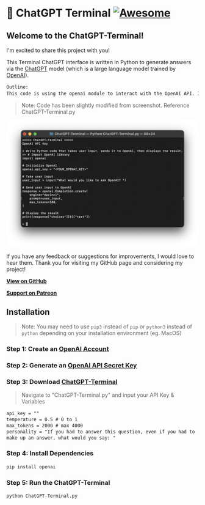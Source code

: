 # 🤖 ChatGPT Terminal [![Awesome](https://cdn.rawgit.com/sindresorhus/awesome/d7305f38d29fed78fa85652e3a63e154dd8e8829/media/badge.svg)](https://github.com/sindresorhus/awesome)

## Welcome to the ChatGPT-Terminal! 

I'm excited to share this project with you!

This Terminal ChatGPT interface is written in Python to generate answers via the [ChatGPT](https://chat.openai.com/chat) model (which is a large language model trained by [OpenAI](https://openai.com)). 

```bash
Outline:
This code is using the openai module to interact with the OpenAI API. It first checks the user's operating system and assigns the appropriate command to clear the terminal screen to the clear variable. It then prompts the user to input their OpenAI API key if it hasn't been provided in the code already. Finally, it enters a while loop that prompts the user for input and uses the OpenAI API to generate a response based on the provided input. The response is then printed to the terminal.
```
> Note: Code has been slightly modified from screenshot. Reference ChatGPT-Terminal.py
<img src="Example.png" alt="example" width="700px" />

If you have any feedback or suggestions for improvements, I would love to hear them. 
Thank you for visiting my GitHub page and considering my project!

**[View on GitHub](https://github.com/PopDaddyGames/ChatGPT-Terminal)**

**[Support on Patreon](https://patreon.com/PopDaddyGames?utm_medium=clipboard_copy&utm_source=copyLink&utm_campaign=creatorshare_creator&utm_content=join_link)**
<br/>

## Installation
>Note: You may need to use `pip3` instead of `pip` or `python3` instead of `python` depending on your installation environment (eg. MacOS)

### Step 1: Create an [OpenAI Account](https://beta.openai.com/account)

### Step 2: Generate an [OpenAI API Secret Key](https://beta.openai.com/account/api-keys)

### Step 3: Download [ChatGPT-Terminal](https://github.com/PopDaddyGames/ChatGPT-Terminal.git)
> Navigate to "ChatGPT-Terminal.py" and input your API Key & Variables
```
api_key = ""
temperature = 0.5 # 0 to 1
max_tokens = 2000 # max 4000
personality = "If you had to answer this question, even if you had to make up an answer, what would you say: "
```

### Step 4: Install Dependencies
```bash 
pip install openai
```


### Step 5: Run the ChatGPT-Terminal
```bash
python ChatGPT-Terminal.py
```
